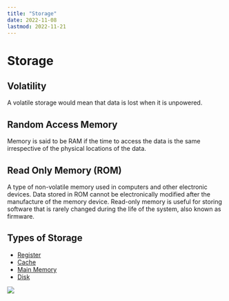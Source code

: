 ```yaml
---
title: "Storage"
date: 2022-11-08
lastmod: 2022-11-21
---
```

# Storage
## Volatility
A volatile storage would mean that data is lost when it is unpowered.
## Random Access Memory
Memory is said to be RAM if  the time to access the data is the same irrespective of the physical locations of the data.
## Read Only Memory (ROM)
A type of non-volatile memory used in computers and other electronic devices. Data stored in ROM cannot be electronically modified after the manufacture of the memory device. Read-only memory is useful for storing software that is rarely changed during the life of the system, also known as firmware.
## Types of Storage
- [Register](Register)
- [Cache](Notes/Cache.md)
- [Main Memory](Main%20Memory)
- [Disk](Notes/Disk.md)

![](https://i.imgur.com/p8E6BBq.png)
